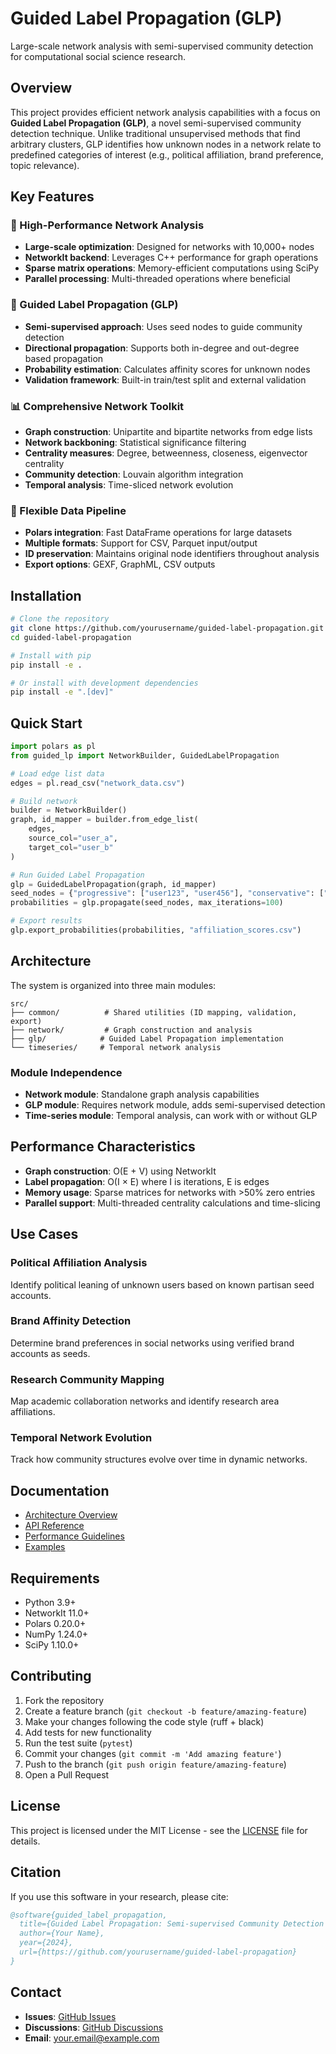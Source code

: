 # Guided Label Propagation (GLP)

Large-scale network analysis with semi-supervised community detection for computational social science research.

## Overview

This project provides efficient network analysis capabilities with a focus on **Guided Label Propagation (GLP)**, a novel semi-supervised community detection technique. Unlike traditional unsupervised methods that find arbitrary clusters, GLP identifies how unknown nodes in a network relate to predefined categories of interest (e.g., political affiliation, brand preference, topic relevance).

## Key Features

### 🚀 High-Performance Network Analysis
- **Large-scale optimization**: Designed for networks with 10,000+ nodes
- **NetworkIt backend**: Leverages C++ performance for graph operations  
- **Sparse matrix operations**: Memory-efficient computations using SciPy
- **Parallel processing**: Multi-threaded operations where beneficial

### 🎯 Guided Label Propagation (GLP)
- **Semi-supervised approach**: Uses seed nodes to guide community detection
- **Directional propagation**: Supports both in-degree and out-degree based propagation
- **Probability estimation**: Calculates affinity scores for unknown nodes
- **Validation framework**: Built-in train/test split and external validation

### 📊 Comprehensive Network Toolkit
- **Graph construction**: Unipartite and bipartite networks from edge lists
- **Network backboning**: Statistical significance filtering
- **Centrality measures**: Degree, betweenness, closeness, eigenvector centrality
- **Community detection**: Louvain algorithm integration
- **Temporal analysis**: Time-sliced network evolution

### 🔄 Flexible Data Pipeline
- **Polars integration**: Fast DataFrame operations for large datasets
- **Multiple formats**: Support for CSV, Parquet input/output
- **ID preservation**: Maintains original node identifiers throughout analysis
- **Export options**: GEXF, GraphML, CSV outputs

## Installation

```bash
# Clone the repository
git clone https://github.com/yourusername/guided-label-propagation.git
cd guided-label-propagation

# Install with pip
pip install -e .

# Or install with development dependencies
pip install -e ".[dev]"
```

## Quick Start

```python
import polars as pl
from guided_lp import NetworkBuilder, GuidedLabelPropagation

# Load edge list data
edges = pl.read_csv("network_data.csv")

# Build network
builder = NetworkBuilder()
graph, id_mapper = builder.from_edge_list(
    edges, 
    source_col="user_a", 
    target_col="user_b"
)

# Run Guided Label Propagation
glp = GuidedLabelPropagation(graph, id_mapper)
seed_nodes = {"progressive": ["user123", "user456"], "conservative": ["user789"]}
probabilities = glp.propagate(seed_nodes, max_iterations=100)

# Export results
glp.export_probabilities(probabilities, "affiliation_scores.csv")
```

## Architecture

The system is organized into three main modules:

```
src/
├── common/          # Shared utilities (ID mapping, validation, export)
├── network/         # Graph construction and analysis
├── glp/            # Guided Label Propagation implementation  
└── timeseries/     # Temporal network analysis
```

### Module Independence
- **Network module**: Standalone graph analysis capabilities
- **GLP module**: Requires network module, adds semi-supervised detection
- **Time-series module**: Temporal analysis, can work with or without GLP

## Performance Characteristics

- **Graph construction**: O(E + V) using NetworkIt
- **Label propagation**: O(I × E) where I is iterations, E is edges
- **Memory usage**: Sparse matrices for networks with >50% zero entries
- **Parallel support**: Multi-threaded centrality calculations and time-slicing

## Use Cases

### Political Affiliation Analysis
Identify political leaning of unknown users based on known partisan seed accounts.

### Brand Affinity Detection  
Determine brand preferences in social networks using verified brand accounts as seeds.

### Research Community Mapping
Map academic collaboration networks and identify research area affiliations.

### Temporal Network Evolution
Track how community structures evolve over time in dynamic networks.

## Documentation

- [Architecture Overview](docs/architecture/overview.md)
- [API Reference](docs/api/)
- [Performance Guidelines](docs/performance.md)
- [Examples](examples/)

## Requirements

- Python 3.9+
- NetworkIt 11.0+
- Polars 0.20.0+
- NumPy 1.24.0+
- SciPy 1.10.0+

## Contributing

1. Fork the repository
2. Create a feature branch (`git checkout -b feature/amazing-feature`)
3. Make your changes following the code style (ruff + black)
4. Add tests for new functionality
5. Run the test suite (`pytest`)
6. Commit your changes (`git commit -m 'Add amazing feature'`)
7. Push to the branch (`git push origin feature/amazing-feature`)
8. Open a Pull Request

## License

This project is licensed under the MIT License - see the [LICENSE](LICENSE) file for details.

## Citation

If you use this software in your research, please cite:

```bibtex
@software{guided_label_propagation,
  title={Guided Label Propagation: Semi-supervised Community Detection for Large-Scale Networks},
  author={Your Name},
  year={2024},
  url={https://github.com/yourusername/guided-label-propagation}
}
```

## Contact

- **Issues**: [GitHub Issues](https://github.com/yourusername/guided-label-propagation/issues)
- **Discussions**: [GitHub Discussions](https://github.com/yourusername/guided-label-propagation/discussions)
- **Email**: your.email@example.com